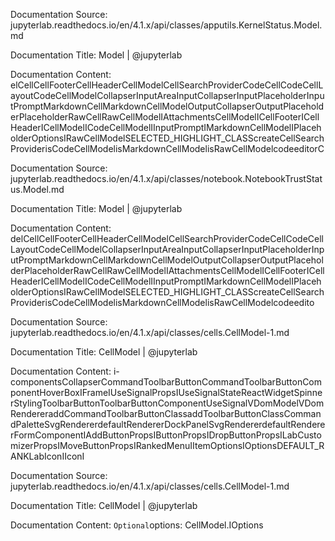 Documentation Source:
jupyterlab.readthedocs.io/en/4.1.x/api/classes/apputils.KernelStatus.Model.md

Documentation Title:
Model | @jupyterlab

Documentation Content:
elCellCellFooterCellHeaderCellModelCellSearchProviderCodeCellCodeCellLayoutCodeCellModelCollapserInputAreaInputCollapserInputPlaceholderInputPromptMarkdownCellMarkdownCellModelOutputCollapserOutputPlaceholderPlaceholderRawCellRawCellModelIAttachmentsCellModelICellFooterICellHeaderICellModelICodeCellModelIInputPromptIMarkdownCellModelIPlaceholderOptionsIRawCellModelSELECTED\_HIGHLIGHT\_CLASScreateCellSearchProviderisCodeCellModelisMarkdownCellModelisRawCellModelcodeeditorC



Documentation Source:
jupyterlab.readthedocs.io/en/4.1.x/api/classes/notebook.NotebookTrustStatus.Model.md

Documentation Title:
Model | @jupyterlab

Documentation Content:
delCellCellFooterCellHeaderCellModelCellSearchProviderCodeCellCodeCellLayoutCodeCellModelCollapserInputAreaInputCollapserInputPlaceholderInputPromptMarkdownCellMarkdownCellModelOutputCollapserOutputPlaceholderPlaceholderRawCellRawCellModelIAttachmentsCellModelICellFooterICellHeaderICellModelICodeCellModelIInputPromptIMarkdownCellModelIPlaceholderOptionsIRawCellModelSELECTED\_HIGHLIGHT\_CLASScreateCellSearchProviderisCodeCellModelisMarkdownCellModelisRawCellModelcodeedito



Documentation Source:
jupyterlab.readthedocs.io/en/4.1.x/api/classes/cells.CellModel-1.md

Documentation Title:
CellModel | @jupyterlab

Documentation Content:
i-componentsCollapserCommandToolbarButtonCommandToolbarButtonComponentHoverBoxIFrameIUseSignalPropsIUseSignalStateReactWidgetSpinnerStylingToolbarButtonToolbarButtonComponentUseSignalVDomModelVDomRendereraddCommandToolbarButtonClassaddToolbarButtonClassCommandPaletteSvgRendererdefaultRendererDockPanelSvgRendererdefaultRendererFormComponentIAddButtonPropsIButtonPropsIDropButtonPropsILabCustomizerPropsIMoveButtonPropsIRankedMenuIItemOptionsIOptionsDEFAULT\_RANKLabIconIIconI



Documentation Source:
jupyterlab.readthedocs.io/en/4.1.x/api/classes/cells.CellModel-1.md

Documentation Title:
CellModel | @jupyterlab

Documentation Content:
`Optional`options: CellModel.IOptions<ISharedCell>



